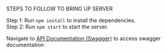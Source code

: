 STEPS TO FOLLOW TO BRING UP SERVER

Step 1: Run `npm install` to install the dependencies.  
Step 2: Run `npm start` to start the server.

Navigate to [API Documentation (Swagger)](http://localhost:3000/explorer) to access swagger documentation
